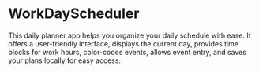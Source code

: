 # WorkDayScheduler
This daily planner app helps you organize your daily schedule with ease. It offers a user-friendly interface, displays the current day, provides time blocks for work hours, color-codes events, allows event entry, and saves your plans locally for easy access. 
